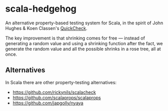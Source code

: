 # scala-hedgehog

An alternative property-based testing system for Scala, in the spirit of John
Hughes & Koen Classen's [QuickCheck](https://web.archive.org/web/20160319204559/http://www.cs.tufts.edu/~nr/cs257/archive/john-hughes/quick.pdf).

The key improvement is that shrinking comes for free — instead of generating
a random value and using a shrinking function after the fact, we generate the
random value and all the possible shrinks in a rose tree, all at once.

## Alternatives

In Scala there are other property-testing alternatives:

- https://github.com/rickynils/scalacheck
- https://github.com/scalaprops/scalaprops
- https://github.com/japgolly/nyaya
